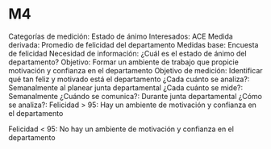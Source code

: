 # M4

Categorías de medición: Estado de ánimo
Interesados: ACE
Medida derivada: Promedio de felicidad del departamento
Medidas base: Encuesta de felicidad
Necesidad de información: ¿Cuál es el estado de ánimo del departamento?
Objetivo: Formar un ambiente de trabajo que propicie motivación y confianza en el departamento
Objetivo de medición: Identificar qué tan feliz y motivado está el departamento
¿Cada cuánto se analiza?: Semanalmente al planear junta departamental
¿Cada cuánto se mide?: Semanalmente
¿Cuándo se comunica?: Durante junta departamental
¿Cómo se analiza?: Felicidad > 95: Hay un ambiente de motivación y confianza en el departamento

Felicidad < 95: No hay un ambiente de motivación y confianza en el departamento